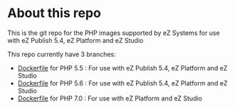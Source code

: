 # About this repo

This is the git repo for the PHP images supported by eZ Systems for use with eZ Publish 5.4, eZ Platform and eZ Studio

This repo currently have 3 branches:
 - [Dockerfile](https://github.com/vidarl/docker-php/blob/5.5/php/Dockerfile) for PHP 5.5 : For use with eZ Publish 5.4, eZ Platform and eZ Studio
 - [Dockerfile](https://github.com/vidarl/docker-php/blob/5.6/php/Dockerfile) for PHP 5.6 : For use with eZ Publish 5.4, eZ Platform and eZ Studio
 - [Dockerfile](https://github.com/vidarl/docker-php/blob/7.0/php/Dockerfile) for PHP 7.0 : For use with eZ Platform and eZ Studio
